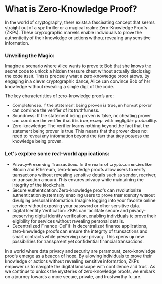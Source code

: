 # What is Zero-Knowledge Proof?

In the world of cryptography, there exists a fascinating concept that seems straight out of a spy thriller or a magical realm: Zero-Knowledge Proofs (ZKPs). These cryptographic marvels enable individuals to prove the authenticity of their knowledge or actions without revealing any sensitive information. 

### Unveiling the Magic:
Imagine a scenario where Alice wants to prove to Bob that she knows the secret code to unlock a hidden treasure chest without actually disclosing the code itself. This is precisely what a zero-knowledge proof allows. By engaging in a clever cryptographic dance, Alice can convince Bob of her knowledge without revealing a single digit of the code.

The key characteristics of zero-knowledge proofs are:

- Completeness: If the statement being proven is true, an honest prover can convince the verifier of its truthfulness.
- Soundness: If the statement being proven is false, no cheating prover can convince the verifier that it is true, except with negligible probability.
- Zero-knowledge: The verifier learns nothing beyond the fact that the statement being proven is true. This means that the prover does not need to reveal any information beyond the fact that they possess the knowledge being proven.

### Let's explore some real-world applications:

- Privacy-Preserving Transactions: In the realm of cryptocurrencies like Bitcoin and Ethereum, zero-knowledge proofs allow users to verify transactions without revealing sensitive details such as sender, receiver, or transaction amount. This ensures privacy while maintaining the integrity of the blockchain.
- Secure Authentication: Zero-knowledge proofs can revolutionize authentication systems by enabling users to prove their identity without divulging personal information. Imagine logging into your favorite online service without exposing your password or other sensitive data.
- Digital Identity Verification: ZKPs can facilitate secure and privacy-preserving digital identity verification, enabling individuals to prove their eligibility for services without revealing personal details.
- Decentralized Finance (DeFi): In decentralized finance applications, zero-knowledge proofs can ensure the integrity of transactions and smart contracts while preserving user privacy. This opens up new possibilities for transparent yet confidential financial transactions.

In a world where data privacy and security are paramount, zero-knowledge proofs emerge as a beacon of hope. By allowing individuals to prove their knowledge or actions without revealing sensitive information, ZKPs empower us to navigate the digital landscape with confidence and trust. As we continue to unlock the mysteries of zero-knowledge proofs, we embark on a journey towards a more secure, private, and trustworthy future.
